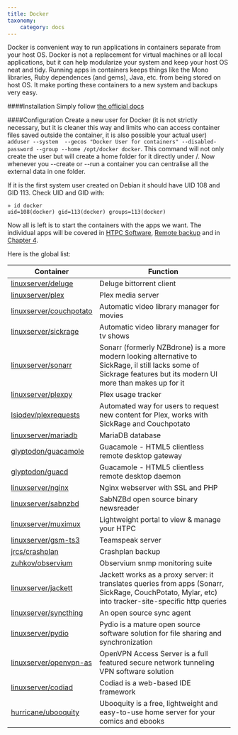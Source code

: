 ```yaml
---
title: Docker
taxonomy:
    category: docs
---
```

Docker is convenient way to run applications in containers separate from your host OS. Docker is not a replacement for virtual machines or all local applications, but it can help modularize your system and keep your host OS neat and tidy. Running apps in containers keeps things like the Mono libraries, Ruby dependences (and gems), Java, etc. from being stored on host OS. It make porting these containers to a new system and backups very easy.

####Installation
Simply follow [the official docs](https://docs.docker.com/engine/installation/linux/debian/)

####Configuration
Create a new user for Docker (it is not strictly necessary, but it is cleaner this way and limits who can access container files saved outside the container, it is also possible your actual user) `adduser --system  --gecos "Docker User for containers" --disabled-password --group --home /opt/docker docker`. This command will not only create the user but will create a home folder for it directly under /. Now whenever you --create or --run a container you can centralise all the external data in one folder. 

If it is the first system user created on Debian it should have UID 108 and GID 113. Check UID and GID with:
```
» id docker
uid=108(docker) gid=113(docker) groups=113(docker)
```
Now all is left is to start the containers with the apps we want. The individual apps will be covered in [HTPC Software](../htpc), [Remote backup](../backup/remote) and in [Chapter 4](../../../webserver).

Here is the global list:

|Container|Function|
|----|----|
|[linuxserver/deluge](https://hub.docker.com/r/linuxserver/deluge/)|Deluge bittorrent client|
|[linuxserver/plex](https://hub.docker.com/r/linuxserver/plex/)|Plex media server|
|[linuxserver/couchpotato](https://hub.docker.com/r/linuxserver/couchpotato/)|Automatic video library manager for movies|
|[linuxserver/sickrage](https://hub.docker.com/r/linuxserver/sickrage/)|Automatic video library manager for tv shows|
|[linuxserver/sonarr](https://hub.docker.com/r/linuxserver/sonarr/)|Sonarr (formerly NZBdrone) is a more modern looking alternative to SickRage, il still lacks some of Sickrage features but its modern UI more than makes up for it|
|[linuxserver/plexpy](https://hub.docker.com/r/linuxserver/plexpy/)|Plex usage tracker|
|[lsiodev/plexrequests](https://hub.docker.com/r/lsiodev/plexrequests/)|Automated way for users to request new content for Plex, works with SickRage and Couchpotato|
|[linuxserver/mariadb](https://hub.docker.com/r/linuxserver/mariadb/)|MariaDB database|
|[glyptodon/guacamole](https://hub.docker.com/r/glyptodon/guacamole/)|Guacamole - HTML5 clientless remote desktop gateway|
|[glyptodon/guacd](https://hub.docker.com/r/glyptodon/guacd/)|Guacamole - HTML5 clientless remote desktop daemon|
|[linuxserver/nginx](https://hub.docker.com/r/linuxserver/nginx/)|Nginx webserver with SSL and PHP|
|[linuxserver/sabnzbd](https://hub.docker.com/r/linuxserver/sabnzbd/)|SabNZBd open source binary newsreader|
|[linuxserver/muximux](https://hub.docker.com/r/linuxserver/muximux/)|Lightweight portal to view & manage your HTPC|
|[linuxserver/gsm-ts3](https://hub.docker.com/r/linuxserver/gsm-ts3/)|Teamspeak server|
|[jrcs/crashplan](https://hub.docker.com/r/jrcs/crashplan/)|Crashplan backup|
|[zuhkov/observium](https://hub.docker.com/r/zuhkov/observium/)|Observium snmp monitoring suite|
|[linuxserver/jackett](https://hub.docker.com/r/linuxserver/jackett/)|Jackett works as a proxy server: it translates queries from apps (Sonarr, SickRage, CouchPotato, Mylar, etc) into tracker-site-specific http queries|
|[linuxserver/syncthing](https://hub.docker.com/r/linuxserver/syncthing/)|An open source sync agent|
|[linuxserver/pydio](https://hub.docker.com/r/linuxserver/pydio/)|Pydio is a mature open source software solution for file sharing and synchronization|
|[linuxserver/openvpn-as](https://hub.docker.com/r/linuxserver/openvpn-as/)|OpenVPN Access Server is a full featured secure network tunneling VPN software solution|
|[linuxserver/codiad](https://hub.docker.com/r/linuxserver/codiad/)|Codiad is a web-based IDE framework|
|[hurricane/ubooquity](https://hub.docker.com/r/hurricane/ubooquity/)|Ubooquity is a free, lightweight and easy-to-use home server for your comics and ebooks|